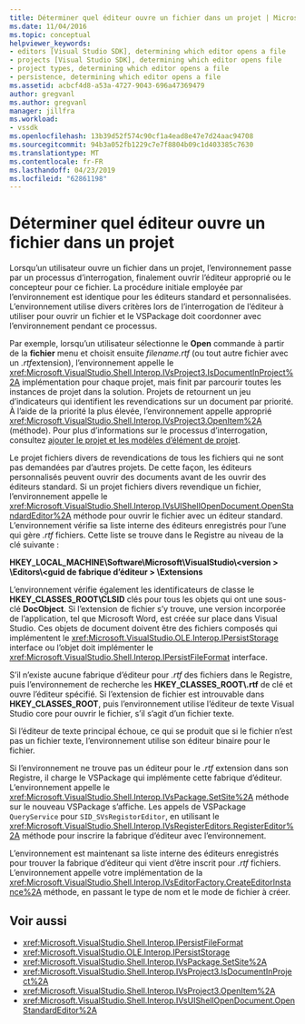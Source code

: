 ```yaml
---
title: Déterminer quel éditeur ouvre un fichier dans un projet | Microsoft Docs
ms.date: 11/04/2016
ms.topic: conceptual
helpviewer_keywords:
- editors [Visual Studio SDK], determining which editor opens a file
- projects [Visual Studio SDK], determining which editor opens file
- project types, determining which editor opens a file
- persistence, determining which editor opens a file
ms.assetid: acbcf4d8-a53a-4727-9043-696a47369479
author: gregvanl
ms.author: gregvanl
manager: jillfra
ms.workload:
- vssdk
ms.openlocfilehash: 13b39d52f574c90cf1a4ead8e47e7d24aac94708
ms.sourcegitcommit: 94b3a052fb1229c7e7f8804b09c1d403385c7630
ms.translationtype: MT
ms.contentlocale: fr-FR
ms.lasthandoff: 04/23/2019
ms.locfileid: "62861198"
---
```

# <a name="determine-which-editor-opens-a-file-in-a-project"></a>Déterminer quel éditeur ouvre un fichier dans un projet
Lorsqu’un utilisateur ouvre un fichier dans un projet, l’environnement passe par un processus d’interrogation, finalement ouvrir l’éditeur approprié ou le concepteur pour ce fichier. La procédure initiale employée par l’environnement est identique pour les éditeurs standard et personnalisées. L’environnement utilise divers critères lors de l’interrogation de l’éditeur à utiliser pour ouvrir un fichier et le VSPackage doit coordonner avec l’environnement pendant ce processus.

 Par exemple, lorsqu’un utilisateur sélectionne le **Open** commande à partir de la **fichier** menu et choisit ensuite *filename.rtf* (ou tout autre fichier avec un *.rtf*extension), l’environnement appelle le <xref:Microsoft.VisualStudio.Shell.Interop.IVsProject3.IsDocumentInProject%2A> implémentation pour chaque projet, mais finit par parcourir toutes les instances de projet dans la solution. Projets de retournent un jeu d’indicateurs qui identifient les revendications sur un document par priorité. À l’aide de la priorité la plus élevée, l’environnement appelle approprié <xref:Microsoft.VisualStudio.Shell.Interop.IVsProject3.OpenItem%2A> (méthode). Pour plus d’informations sur le processus d’interrogation, consultez [ajouter le projet et les modèles d’élément de projet](../../extensibility/internals/adding-project-and-project-item-templates.md).

 Le projet fichiers divers de revendications de tous les fichiers qui ne sont pas demandées par d’autres projets. De cette façon, les éditeurs personnalisés peuvent ouvrir des documents avant de les ouvrir des éditeurs standard. Si un projet fichiers divers revendique un fichier, l’environnement appelle le <xref:Microsoft.VisualStudio.Shell.Interop.IVsUIShellOpenDocument.OpenStandardEditor%2A> méthode pour ouvrir le fichier avec un éditeur standard. L’environnement vérifie sa liste interne des éditeurs enregistrés pour l’une qui gère *.rtf* fichiers. Cette liste se trouve dans le Registre au niveau de la clé suivante :

 **HKEY_LOCAL_MACHINE\Software\Microsoft\VisualStudio\\\<version > \Editors\\\<guid de fabrique d’éditeur > \Extensions**

 L’environnement vérifie également les identificateurs de classe le **HKEY_CLASSES_ROOT\CLSID** clés pour tous les objets qui ont une sous-clé **DocObject**. Si l’extension de fichier s’y trouve, une version incorporée de l’application, tel que Microsoft Word, est créée sur place dans Visual Studio. Ces objets de document doivent être des fichiers composés qui implémentent le <xref:Microsoft.VisualStudio.OLE.Interop.IPersistStorage> interface ou l’objet doit implémenter le <xref:Microsoft.VisualStudio.Shell.Interop.IPersistFileFormat> interface.

 S’il n’existe aucune fabrique d’éditeur pour *.rtf* des fichiers dans le Registre, puis l’environnement de recherche les **HKEY_CLASSES_ROOT\\.rtf** de clé et ouvre l’éditeur spécifié. Si l’extension de fichier est introuvable dans **HKEY_CLASSES_ROOT**, puis l’environnement utilise l’éditeur de texte Visual Studio core pour ouvrir le fichier, s’il s’agit d’un fichier texte.

 Si l’éditeur de texte principal échoue, ce qui se produit que si le fichier n’est pas un fichier texte, l’environnement utilise son éditeur binaire pour le fichier.

 Si l’environnement ne trouve pas un éditeur pour le *.rtf* extension dans son Registre, il charge le VSPackage qui implémente cette fabrique d’éditeur. L’environnement appelle le <xref:Microsoft.VisualStudio.Shell.Interop.IVsPackage.SetSite%2A> méthode sur le nouveau VSPackage s’affiche. Les appels de VSPackage `QueryService` pour `SID_SVsRegistorEditor`, en utilisant le <xref:Microsoft.VisualStudio.Shell.Interop.IVsRegisterEditors.RegisterEditor%2A> méthode pour inscrire la fabrique d’éditeur avec l’environnement.

 L’environnement est maintenant sa liste interne des éditeurs enregistrés pour trouver la fabrique d’éditeur qui vient d’être inscrit pour *.rtf* fichiers. L’environnement appelle votre implémentation de la <xref:Microsoft.VisualStudio.Shell.Interop.IVsEditorFactory.CreateEditorInstance%2A> méthode, en passant le type de nom et le mode de fichier à créer.

## <a name="see-also"></a>Voir aussi
- <xref:Microsoft.VisualStudio.Shell.Interop.IPersistFileFormat>
- <xref:Microsoft.VisualStudio.OLE.Interop.IPersistStorage>
- <xref:Microsoft.VisualStudio.Shell.Interop.IVsPackage.SetSite%2A>
- <xref:Microsoft.VisualStudio.Shell.Interop.IVsProject3.IsDocumentInProject%2A>
- <xref:Microsoft.VisualStudio.Shell.Interop.IVsProject3.OpenItem%2A>
- <xref:Microsoft.VisualStudio.Shell.Interop.IVsUIShellOpenDocument.OpenStandardEditor%2A>
